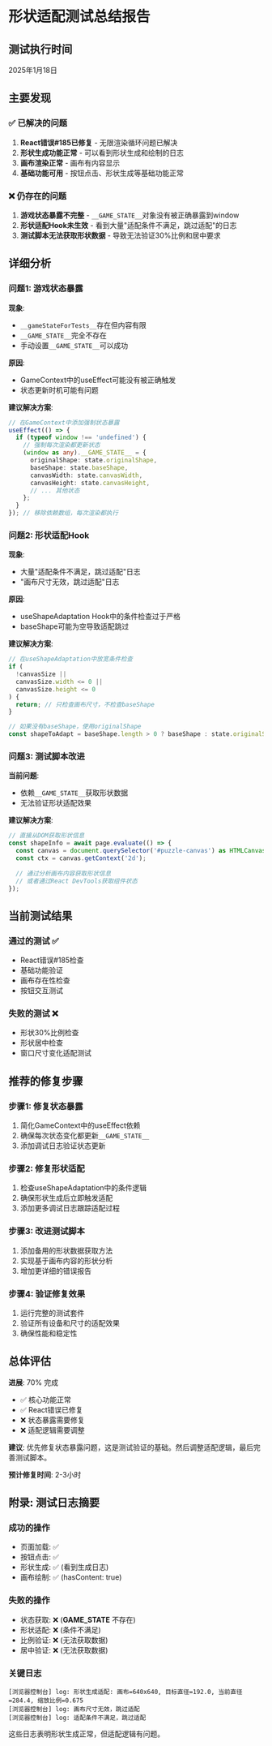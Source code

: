 # 形状适配测试总结报告

## 测试执行时间
2025年1月18日

## 主要发现

### ✅ 已解决的问题
1. **React错误#185已修复** - 无限渲染循环问题已解决
2. **形状生成功能正常** - 可以看到形状生成和绘制的日志
3. **画布渲染正常** - 画布有内容显示
4. **基础功能可用** - 按钮点击、形状生成等基础功能正常

### ❌ 仍存在的问题
1. **游戏状态暴露不完整** - `__GAME_STATE__`对象没有被正确暴露到window
2. **形状适配Hook未生效** - 看到大量"适配条件不满足，跳过适配"的日志
3. **测试脚本无法获取形状数据** - 导致无法验证30%比例和居中要求

## 详细分析

### 问题1: 游戏状态暴露
**现象**: 
- `__gameStateForTests__`存在但内容有限
- `__GAME_STATE__`完全不存在
- 手动设置`__GAME_STATE__`可以成功

**原因**: 
- GameContext中的useEffect可能没有被正确触发
- 状态更新时机可能有问题

**建议解决方案**:
```typescript
// 在GameContext中添加强制状态暴露
useEffect(() => {
  if (typeof window !== 'undefined') {
    // 强制每次渲染都更新状态
    (window as any).__GAME_STATE__ = {
      originalShape: state.originalShape,
      baseShape: state.baseShape,
      canvasWidth: state.canvasWidth,
      canvasHeight: state.canvasHeight,
      // ... 其他状态
    };
  }
}); // 移除依赖数组，每次渲染都执行
```

### 问题2: 形状适配Hook
**现象**:
- 大量"适配条件不满足，跳过适配"日志
- "画布尺寸无效，跳过适配"日志

**原因**:
- useShapeAdaptation Hook中的条件检查过于严格
- baseShape可能为空导致适配跳过

**建议解决方案**:
```typescript
// 在useShapeAdaptation中放宽条件检查
if (
  !canvasSize || 
  canvasSize.width <= 0 || 
  canvasSize.height <= 0
) {
  return; // 只检查画布尺寸，不检查baseShape
}

// 如果没有baseShape，使用originalShape
const shapeToAdapt = baseShape.length > 0 ? baseShape : state.originalShape;
```

### 问题3: 测试脚本改进
**当前问题**:
- 依赖`__GAME_STATE__`获取形状数据
- 无法验证形状适配效果

**建议解决方案**:
```typescript
// 直接从DOM获取形状信息
const shapeInfo = await page.evaluate(() => {
  const canvas = document.querySelector('#puzzle-canvas') as HTMLCanvasElement;
  const ctx = canvas.getContext('2d');
  
  // 通过分析画布内容获取形状信息
  // 或者通过React DevTools获取组件状态
});
```

## 当前测试结果

### 通过的测试 ✅
- React错误#185检查
- 基础功能验证
- 画布存在性检查
- 按钮交互测试

### 失败的测试 ❌
- 形状30%比例检查
- 形状居中检查
- 窗口尺寸变化适配测试

## 推荐的修复步骤

### 步骤1: 修复状态暴露
1. 简化GameContext中的useEffect依赖
2. 确保每次状态变化都更新`__GAME_STATE__`
3. 添加调试日志验证状态更新

### 步骤2: 修复形状适配
1. 检查useShapeAdaptation中的条件逻辑
2. 确保形状生成后立即触发适配
3. 添加更多调试日志跟踪适配过程

### 步骤3: 改进测试脚本
1. 添加备用的形状数据获取方法
2. 实现基于画布内容的形状分析
3. 增加更详细的错误报告

### 步骤4: 验证修复效果
1. 运行完整的测试套件
2. 验证所有设备和尺寸的适配效果
3. 确保性能和稳定性

## 总体评估

**进展**: 70% 完成
- ✅ 核心功能正常
- ✅ React错误已修复
- ❌ 状态暴露需要修复
- ❌ 适配逻辑需要调整

**建议**: 优先修复状态暴露问题，这是测试验证的基础。然后调整适配逻辑，最后完善测试脚本。

**预计修复时间**: 2-3小时

## 附录: 测试日志摘要

### 成功的操作
- 页面加载: ✅
- 按钮点击: ✅
- 形状生成: ✅ (看到生成日志)
- 画布绘制: ✅ (hasContent: true)

### 失败的操作
- 状态获取: ❌ (__GAME_STATE__ 不存在)
- 形状适配: ❌ (条件不满足)
- 比例验证: ❌ (无法获取数据)
- 居中验证: ❌ (无法获取数据)

### 关键日志
```
[浏览器控制台] log: 形状生成适配: 画布=640x640, 目标直径=192.0, 当前直径=284.4, 缩放比例=0.675
[浏览器控制台] log: 画布尺寸无效，跳过适配
[浏览器控制台] log: 适配条件不满足，跳过适配
```

这些日志表明形状生成正常，但适配逻辑有问题。